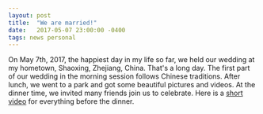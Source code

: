 ```yaml
---
layout: post
title:  "We are married!"
date:   2017-05-07 23:00:00 -0400
tags: news personal
---
```


On May 7th, 2017, the happiest day in my life so far, we held our wedding at my hometown, Shaoxing, Zhejiang, China. That's a long day. The first part of our wedding in the morning session follows Chinese traditions. After lunch, we went to a park and got some beautiful pictures and videos. At the dinner time, we invited many friends join us to celebrate. Here is a [short video](http://v.youku.com/v_show/id_XMjc1MDI5ODY1Mg==.html?from=s1.8-1-1.2&spm=a2h0k.8191407.0.0) for everything before the dinner.